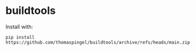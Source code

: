 # buildtools

Install with:
~~~
pip install https://github.com/thomaspingel/buildtools/archive/refs/heads/main.zip
~~~
